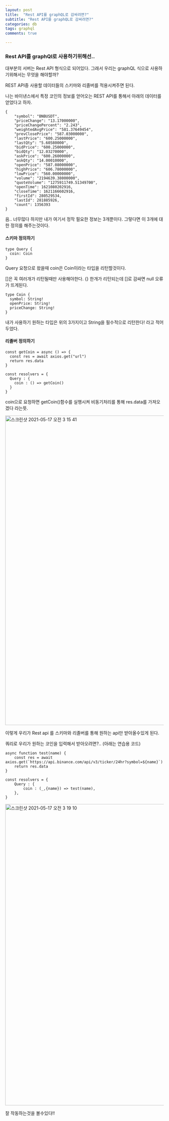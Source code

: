 ```yaml
---
layout: post
title:  "Rest API를 graphQL로 감싸려면?"
subtitle: "Rest API를 graphQL로 감싸려면?"
categories: db
tags: graphql
comments: true

---
```


### Rest API를 graphQl로 사용하기위해선..

대부분의 서버는 Rest API 형식으로 되어있다. 그래서 우리는 graphQL 식으로 사용하기위해서는 무엇을 해야할까?

REST API중 사용할 데이터들의 스키마와 리졸버를 적용시켜주면 된다.

나는 바이낸스에서 특정 코인의 정보를 얻어오는 REST API를 통해서 아래의 데이터를 얻었다고 하자.

```
{
    "symbol": "BNBUSDT",
    "priceChange": "13.17000000",
    "priceChangePercent": "2.243",
    "weightedAvgPrice": "581.37649454",
    "prevClosePrice": "587.03000000",
    "lastPrice": "600.25000000",
    "lastQty": "5.60580000",
    "bidPrice": "600.25000000",
    "bidQty": "12.03270000",
    "askPrice": "600.26000000",
    "askQty": "14.00010000",
    "openPrice": "587.08000000",
    "highPrice": "606.78000000",
    "lowPrice": "560.00000000",
    "volume": "2194639.38000000",
    "quoteVolume": "1275911749.51349700",
    "openTime": 1621080202916,
    "closeTime": 1621166602916,
    "firstId": 280529534,
    "lastId": 281885926,
    "count": 1356393
}
```

음.. 너무많다 하지만 내가 여기서 정작 필요한 정보는 3개뿐이다. 그렇다면 이 3개에 대한 정의를 해주는것이다.

#### 스키마 정의하기

```
type Query {
  coin: Coin
}
```
Query 요청으로 왔을때 coin은 Coin이라는 타입을 리턴할것이다. 

[]은 꼭 여러개가 리턴될때만 사용해야한다. {} 한개가 리턴되는데 []로 감싸면 null 오류가 뜨게된다.

```
type Coin {
  symbol: String!
  openPrice: String!
  priceChange: String!
}
```
내가 사용하기 원하는 타입은 위의 3가지이고 String을 필수적으로 리턴한다! 라고 적어두었다.

#### 리졸버 정의하기

```
const getCoin = async () => {
  const res = await axios.get("url")
  return res.data
}

const resolvers = { 
  Query : {
    coin : () => getCoin()
  }
}
```
coin으로 요청하면 getCoin()함수를 실행시켜 비동기처리를 통해 res.data를 가져오겠다 라는뜻.

<img width="981" alt="스크린샷 2021-05-17 오전 3 15 41" src="https://user-images.githubusercontent.com/56789064/118407955-2a9e7000-b6be-11eb-8ec1-6c56e44826e3.png">

이렇게 우리가 Rest api 를 스키마와 리졸버를 통해 원하는 api만 받아올수있게 된다.

쿼리로 우리가 원하는 코인을 입력해서 받아오려면?.. (아래는 연습용 코드)

```
async function test(name) { 
    const res = await axios.get(`https://api.binance.com/api/v3/ticker/24hr?symbol=${name}`)
    return res.data
}

const resolvers = {
    Query : {
        coin : (_,{name}) => test(name),
    },
}
```

<img width="955" alt="스크린샷 2021-05-17 오전 3 19 10" src="https://user-images.githubusercontent.com/56789064/118408051-a8627b80-b6be-11eb-93ba-61518119340b.png">

잘 작동하는것을 볼수있다!!